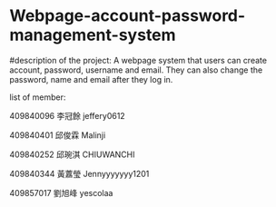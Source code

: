 # Webpage-account-password-management-system

#description of the project: A webpage system that users can create account, password, username and email. They can also change the password, name and email after they log in.


list of member:  

409840096 李冠餘 jeffery0612

409840401 邱俊霖 Malinji  

409840252 邱琬淇 CHIUWANCHI  

409840344 黃䕒瑩 Jennyyyyyyy1201  

409857017 劉旭峰 yescolaa



